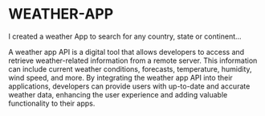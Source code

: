 # WEATHER-APP
I created a weather App to search for any country, state or continent...



A weather app API is a digital tool that allows developers to access and retrieve weather-related information from a remote server. This information can include current weather conditions, forecasts, temperature, humidity, wind speed, and more. By integrating the weather app API into their applications, developers can provide users with up-to-date and accurate weather data, enhancing the user experience and adding valuable functionality to their apps.

